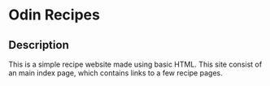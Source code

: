 # Odin Recipes

## Description

This is a simple recipe website made using basic HTML. This site consist of an main index page, which contains links to a few recipe pages.
